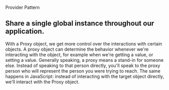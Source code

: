 Provider Pattern

## Share a single global instance throughout our application.

With a Proxy object, we get more control over the interactions with certain objects. A proxy object can determine the behavior whenever we're interacting with the object, for example when we're getting a value, or setting a value. Generally speaking, a proxy means a stand-in for someone else. Instead of speaking to that person directly, you'll speak to the proxy person who will represent the person you were trying to reach. The same happens in JavaScript: instead of interacting with the target object directly, we'll interact with the Proxy object.
